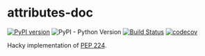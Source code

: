 # attributes-doc

[![PyPI version](https://badge.fury.io/py/attributes-doc.svg)](https://pypi.org/project/attributes-doc/)
![PyPI - Python Version](https://img.shields.io/pypi/pyversions/attributes-doc.svg?color=green)
[![Build Status](https://github.com/tkukushkin/pytest-simple-settings/workflows/build/badge.svg?branch=master)](https://github.com/tkukushkin/pytest-simple-settings/actions?query=workflow%3Abuild+branch%3Amaster)
[![codecov](https://codecov.io/gh/tkukushkin/attributes-doc/branch/master/graph/badge.svg)](https://codecov.io/gh/tkukushkin/attributes-doc)


Hacky implementation of [PEP 224](https://www.python.org/dev/peps/pep-0224/).
